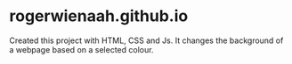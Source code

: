 # rogerwienaah.github.io
Created this project with HTML, CSS and Js. It changes the background of a webpage based on a selected colour.
